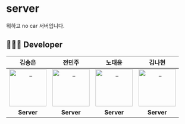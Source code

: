 # server
뭐하고 no car 서버입니다.

## 👨🏻‍💻 Developer
<div align=center>

| 김송은 | 전민주 | 노태윤 | 김나현 |
|:---:|:---:|:---:|:---:|
|  <a href="https://github.com/mungsil"> <img src="https://avatars.githubusercontent.com/u/107127451?v=4" width=100px alt="_"/> </a> | <a href="https://github.com/mingmingmon"> <img src="https://avatars.githubusercontent.com/u/96719969?v=4" width=100px alt="_"/> </a>|<a href="https://github.com/areian13"> <img src="https://avatars.githubusercontent.com/u/64716815?v=4" width=100px alt="_"/> </a>|<a href="https://github.com/nahyun0423"> <img src="https://avatars.githubusercontent.com/u/68987116?v=4" width=100px alt="_"/> </a>|
| **Server** | **Server** | **Server** | **Server** |
</div>
